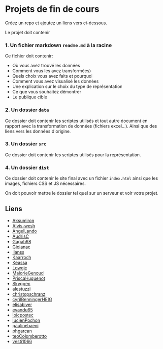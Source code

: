 # Projets de fin de cours

Créez un repo et ajoutez un liens vers ci-dessous.

Le projet doit contenir

### 1. Un fichier markdown `readme.md` à la racine

Ce fichier doit contenir:

- Où vous avez trouvé les données
- Comment vous les avez transformées)
- Quels choix vous avez faits et pourquoi
- Comment vous avez visualisé les données
- Une explication sur le choix du type de représentation
- Ce que vous souhaitez démontrer
- Le publique cible

### 2. Un dossier `data`

Ce dossier doit contenir les scriptes utilisés et tout autre document en rapport avec la transformation de données (fichiers excel...). Ainsi que des liens vers les données d'origine.

### 3. Un dossier `src`

Ce dossier doit contenir les scriptes utilisés pour la représentation.

### 4. Un dossier `dist`

Ce dossier doit contenir le site final avec un fichier `index.html` ainsi que les images, fichiers CSS et JS nécessaires.

On doit pouvoir mettre le dossier tel quel sur un serveur et voir votre projet.

## Liens

* [Aksumiron]()
* [Alvis-wesh](https://github.com/Alvis-wesh/Projet_VisDon_Final)
* [AngelLando]()
* [AudrisC](https://github.com/AudrisC/Projet_VisDon)
* [Gagah98](https://github.com/Gagah98/datavis-project)
* [Gioianac](https://github.com/Gioianac/projet_visualDon)
* [Ilanss](https://github.com/Ilanss/Projet-DataVis)
* [Kaarroch](https://github.com/Kaarroch/VisualDon-Examen)
* [Keassa]()
* [Lowgic]()
* [MalorieGenoud](https://github.com/MalorieGenoud/Projet_VisualDon)
* [PriscaHuguenot](https://github.com/MalorieGenoud/Projet_VisualDon)
* [Skyggen](https://github.com/Skyggen/ProjetDataVis)
* [alestuzzi](https://github.com/alestuzzi/projet_visDon)
* [christopschranz](https://github.com/christopschranz/projetVisuDon)
* [cyrilBenningerHEIG]()
* [elisabiver]()
* [evandu65]()
* [loicpostec]()
* [lucienPochon]()
* [paulinebaeni](https://github.com/paulinebaeni/projetfinal)
* [phgarcan](https://github.com/phgarcan/random-eat)
* [teoColomberotto](https://github.com/teoColomberotto/VisDonn_Project_TeoColomberotto)
* [vesti1066](https://github.com/vesti1066/projet_visualdon)
